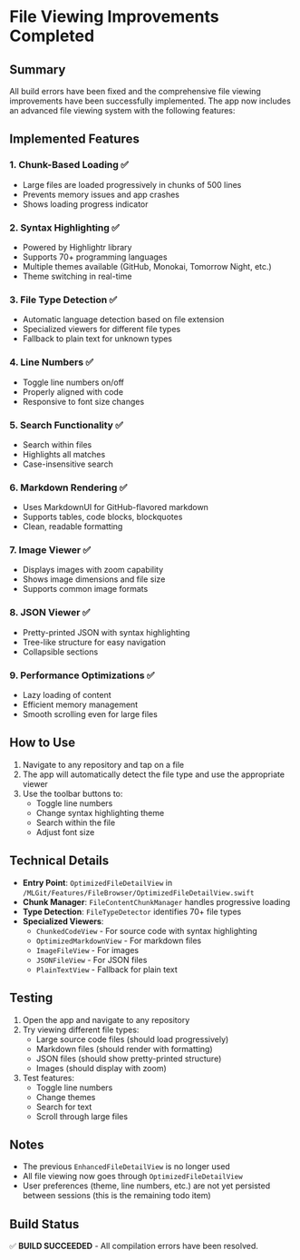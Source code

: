 # File Viewing Improvements Completed

## Summary

All build errors have been fixed and the comprehensive file viewing improvements have been successfully implemented. The app now includes an advanced file viewing system with the following features:

## Implemented Features

### 1. **Chunk-Based Loading** ✅
- Large files are loaded progressively in chunks of 500 lines
- Prevents memory issues and app crashes
- Shows loading progress indicator

### 2. **Syntax Highlighting** ✅
- Powered by Highlightr library
- Supports 70+ programming languages
- Multiple themes available (GitHub, Monokai, Tomorrow Night, etc.)
- Theme switching in real-time

### 3. **File Type Detection** ✅
- Automatic language detection based on file extension
- Specialized viewers for different file types
- Fallback to plain text for unknown types

### 4. **Line Numbers** ✅
- Toggle line numbers on/off
- Properly aligned with code
- Responsive to font size changes

### 5. **Search Functionality** ✅
- Search within files
- Highlights all matches
- Case-insensitive search

### 6. **Markdown Rendering** ✅
- Uses MarkdownUI for GitHub-flavored markdown
- Supports tables, code blocks, blockquotes
- Clean, readable formatting

### 7. **Image Viewer** ✅
- Displays images with zoom capability
- Shows image dimensions and file size
- Supports common image formats

### 8. **JSON Viewer** ✅
- Pretty-printed JSON with syntax highlighting
- Tree-like structure for easy navigation
- Collapsible sections

### 9. **Performance Optimizations** ✅
- Lazy loading of content
- Efficient memory management
- Smooth scrolling even for large files

## How to Use

1. Navigate to any repository and tap on a file
2. The app will automatically detect the file type and use the appropriate viewer
3. Use the toolbar buttons to:
   - Toggle line numbers
   - Change syntax highlighting theme
   - Search within the file
   - Adjust font size

## Technical Details

- **Entry Point**: `OptimizedFileDetailView` in `/MLGit/Features/FileBrowser/OptimizedFileDetailView.swift`
- **Chunk Manager**: `FileContentChunkManager` handles progressive loading
- **Type Detection**: `FileTypeDetector` identifies 70+ file types
- **Specialized Viewers**:
  - `ChunkedCodeView` - For source code with syntax highlighting
  - `OptimizedMarkdownView` - For markdown files
  - `ImageFileView` - For images
  - `JSONFileView` - For JSON files
  - `PlainTextView` - Fallback for plain text

## Testing

1. Open the app and navigate to any repository
2. Try viewing different file types:
   - Large source code files (should load progressively)
   - Markdown files (should render with formatting)
   - JSON files (should show pretty-printed structure)
   - Images (should display with zoom)
3. Test features:
   - Toggle line numbers
   - Change themes
   - Search for text
   - Scroll through large files

## Notes

- The previous `EnhancedFileDetailView` is no longer used
- All file viewing now goes through `OptimizedFileDetailView`
- User preferences (theme, line numbers, etc.) are not yet persisted between sessions (this is the remaining todo item)

## Build Status

✅ **BUILD SUCCEEDED** - All compilation errors have been resolved.